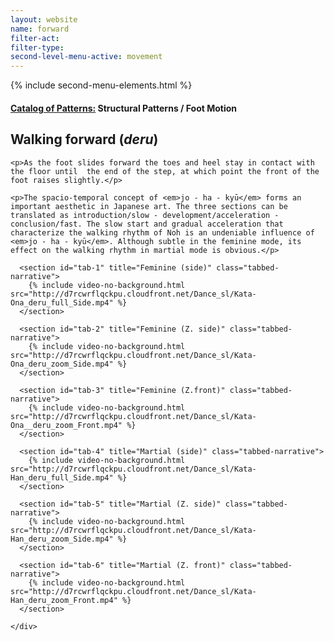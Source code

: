 ```yaml
---
layout: website
name: forward
filter-act:
filter-type:
second-level-menu-active: movement
---
```

{% include second-menu-elements.html %}

<main class="page-content">
  <div class="text-container">
    <h4><a href="/movement#catalog">Catalog of Patterns:</a> Structural Patterns / Foot Motion</h4>
    <h2>Walking forward (<em>deru</em>)</h2>

    <p>As the foot slides forward the toes and heel stay in contact with the floor until  the end of the step, at which point the front of the foot raises slightly.</p>

    <p>The spacio-temporal concept of <em>jo - ha - kyū</em> forms an important aesthetic in Japanese art. The three sections can be translated as introduction/slow - development/acceleration - conclusion/fast. The slow start and gradual acceleration that characterize the walking rhythm of Noh is an undeniable influence of <em>jo - ha - kyū</em>. Although subtle in the feminine mode, its effect on the walking rhythm in martial mode is obvious.</p>

  </div>



<div class="tabs-container">
  <div class="tabs-container__links">
    <div class="wrapper">
      <div id="tabs"></div>
    </div>
  </div>
  <div class="tabs-container__content">
    <div class="wrapper">

      <section id="tab-1" title="Feminine (side)" class="tabbed-narrative">
        {% include video-no-background.html src="http://d7rcwrflqckpu.cloudfront.net/Dance_sl/Kata-Ona_deru_full_Side.mp4" %}
      </section>

      <section id="tab-2" title="Feminine (Z. side)" class="tabbed-narrative">
        {% include video-no-background.html src="http://d7rcwrflqckpu.cloudfront.net/Dance_sl/Kata-Ona_deru_zoom_Side.mp4" %}
      </section>

      <section id="tab-3" title="Feminine (Z.front)" class="tabbed-narrative">
        {% include video-no-background.html src="http://d7rcwrflqckpu.cloudfront.net/Dance_sl/Kata-Ona__deru_zoom_Front.mp4" %}
      </section>

      <section id="tab-4" title="Martial (side)" class="tabbed-narrative">
        {% include video-no-background.html src="http://d7rcwrflqckpu.cloudfront.net/Dance_sl/Kata-Han_deru_full_Side.mp4" %}
      </section>

      <section id="tab-5" title="Martial (Z. side)" class="tabbed-narrative">
        {% include video-no-background.html src="http://d7rcwrflqckpu.cloudfront.net/Dance_sl/Kata-Han_deru_zoom_Side.mp4" %}
      </section>

      <section id="tab-6" title="Martial (Z. front)" class="tabbed-narrative">
        {% include video-no-background.html src="http://d7rcwrflqckpu.cloudfront.net/Dance_sl/Kata-Han_deru_zoom_Front.mp4" %}
      </section>

    </div>
  </div>
</div>
</main>
